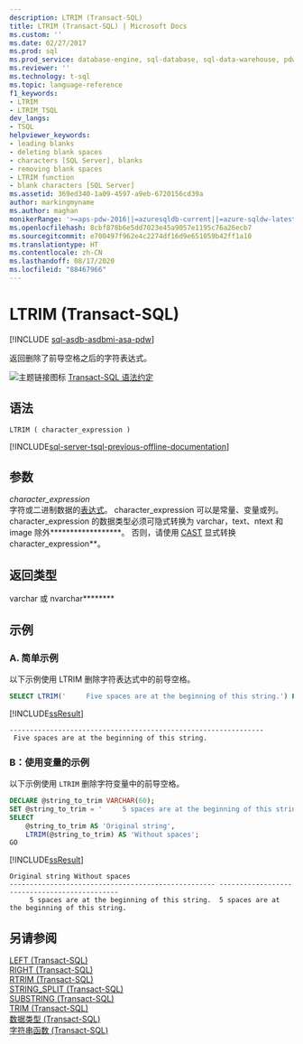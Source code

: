 ```yaml
---
description: LTRIM (Transact-SQL)
title: LTRIM (Transact-SQL) | Microsoft Docs
ms.custom: ''
ms.date: 02/27/2017
ms.prod: sql
ms.prod_service: database-engine, sql-database, sql-data-warehouse, pdw
ms.reviewer: ''
ms.technology: t-sql
ms.topic: language-reference
f1_keywords:
- LTRIM
- LTRIM_TSQL
dev_langs:
- TSQL
helpviewer_keywords:
- leading blanks
- deleting blank spaces
- characters [SQL Server], blanks
- removing blank spaces
- LTRIM function
- blank characters [SQL Server]
ms.assetid: 369ed340-1a09-4597-a9eb-6720156cd39a
author: markingmyname
ms.author: maghan
monikerRange: '>=aps-pdw-2016||=azuresqldb-current||=azure-sqldw-latest||>=sql-server-2016||=sqlallproducts-allversions||>=sql-server-linux-2017||=azuresqldb-mi-current'
ms.openlocfilehash: 8cbf878b6e5dd7023e45a9057e1195c76a26ecb7
ms.sourcegitcommit: e700497f962e4c2274df16d9e651059b42ff1a10
ms.translationtype: HT
ms.contentlocale: zh-CN
ms.lasthandoff: 08/17/2020
ms.locfileid: "88467966"
---
```

# <a name="ltrim-transact-sql"></a>LTRIM (Transact-SQL)
[!INCLUDE [sql-asdb-asdbmi-asa-pdw](../../includes/applies-to-version/sql-asdb-asdbmi-asa-pdw.md)]

  返回删除了前导空格之后的字符表达式。  
  
 ![主题链接图标](../../database-engine/configure-windows/media/topic-link.gif "“主题链接”图标") [Transact-SQL 语法约定](../../t-sql/language-elements/transact-sql-syntax-conventions-transact-sql.md)  
  
## <a name="syntax"></a>语法  
  
```syntaxsql
LTRIM ( character_expression )  
```  
  
[!INCLUDE[sql-server-tsql-previous-offline-documentation](../../includes/sql-server-tsql-previous-offline-documentation.md)]

## <a name="arguments"></a>参数
 *character_expression*  
 字符或二进制数据的[表达式](../../t-sql/language-elements/expressions-transact-sql.md)。 character_expression 可以是常量、变量或列。 character_expression 的数据类型必须可隐式转换为 varchar，text、ntext 和 image 除外******************。 否则，请使用 [CAST](../../t-sql/functions/cast-and-convert-transact-sql.md) 显式转换 character_expression**。  
  
## <a name="return-type"></a>返回类型  
 varchar 或 nvarchar********  
  
## <a name="examples"></a>示例  

### <a name="a-simple-example"></a>A. 简单示例   

 以下示例使用 LTRIM 删除字符表达式中的前导空格。  
  
```sql  
SELECT LTRIM('     Five spaces are at the beginning of this string.') FROM sys.databases;  
```  
  
 [!INCLUDE[ssResult](../../includes/ssresult-md.md)]  
  
 ```
 ---------------------------------------------------------------  
  Five spaces are at the beginning of this string.
  ```  

### <a name="b-example-using-a-variable"></a>B：使用变量的示例   
  
 以下示例使用 `LTRIM` 删除字符变量中的前导空格。  
  
```sql  
DECLARE @string_to_trim VARCHAR(60);  
SET @string_to_trim = '     5 spaces are at the beginning of this string.';  
SELECT 
    @string_to_trim AS 'Original string',
    LTRIM(@string_to_trim) AS 'Without spaces';  
GO  
```  
  
 [!INCLUDE[ssResult](../../includes/ssresult-md.md)]  
  
```  
Original string Without spaces
--------------------------------------------------- ---------------------------------------------
     5 spaces are at the beginning of this string.  5 spaces are at the beginning of this string.
```  
  
## <a name="see-also"></a>另请参阅  
 [LEFT (Transact-SQL)](../../t-sql/functions/left-transact-sql.md)  
 [RIGHT (Transact-SQL)](../../t-sql/functions/right-transact-sql.md)  
 [RTRIM (Transact-SQL)](../../t-sql/functions/rtrim-transact-sql.md)  
 [STRING_SPLIT (Transact-SQL)](../../t-sql/functions/string-split-transact-sql.md)  
 [SUBSTRING (Transact-SQL)](../../t-sql/functions/substring-transact-sql.md)  
 [TRIM (Transact-SQL)](../../t-sql/functions/trim-transact-sql.md)  
 [数据类型 (Transact-SQL)](../../t-sql/data-types/data-types-transact-sql.md)   
 [字符串函数 (Transact-SQL)](../../t-sql/functions/string-functions-transact-sql.md)  
  
  


